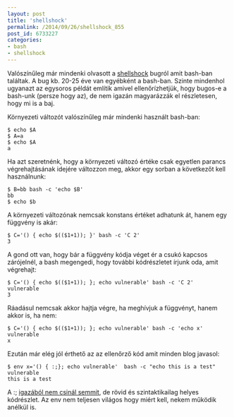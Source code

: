 ```yaml
---
layout: post
title: 'shellshock'
permalink: /2014/09/26/shellshock_855
post_id: 6733227
categories: 
- bash
- shellshock
---
```


Valószínűleg már mindenki olvasott a 
[shellshock](https://access.redhat.com/articles/1200223) bugról amit bash-ban találtak. A bug kb. 20-25 éve van egyébként a bash-ban. Szinte mindenhol ugyanazt az egysoros példát említik amivel ellenőrízhetjük, hogy bugos-e a bash-unk (persze hogy az), de nem igazán magyarázzák el részletesen, hogy mi is a baj.

Környezeti változót valószínűleg már mindenki használt bash-ban:

```
$ echo $A
$ A=a
$ echo $A
a
```

Ha azt szeretnénk, hogy a környezeti változó értéke csak egyetlen parancs végrehajtásának idejére változzon meg, akkor egy sorban a következőt kell használnunk:

```
$ B=bb bash -c 'echo $B'
bb
$ echo $b
```

A környezeti változónak nemcsak konstans értéket adhatunk át, hanem egy függvény is akár:

```
$ C='() { echo $(($1+1)); }' bash -c 'C 2'
3
```

A gond ott van, hogy bár a függvény kódja véget ér a csukó kapcsos zárójelnél, a bash megengedi, hogy további kódrészletet írjunk oda, amit végrehajt:

```
$ C='() { echo $(($1+1)); }; echo vulnerable' bash -c 'C 2'
vulnerable
3
```

Ráadásul nemcsak akkor hajtja végre, ha meghívjuk a függvényt, hanem akkor is, ha nem:

```
$ C='() { echo $(($1+1)); }; echo vulnerable' bash -c 'echo x'
vulnerable
x
```

Ezután már elég jól érthető az az ellenőrző kód amit minden blog javasol:

```
$ env x='() { :;}; echo vulnerable'  bash -c "echo this is a test"
vulnerable
this is a test
```

A :; 
[igazából nem csinál semmit](http://stackoverflow.com/a/3224910/21348), de rövid és szintaktikailag helyes kódrészlet. Az env nem teljesen világos hogy miért kell, nekem működik anélkül is.